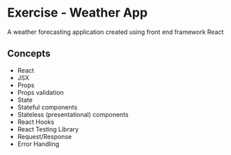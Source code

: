 # Exercise - Weather App
A weather forecasting application created using front end framework React


## Concepts
* React
* JSX
* Props
* Props validation
* State
* Stateful components
* Stateless (presentational) components
* React Hooks
* React Testing Library
* Request/Response
* Error Handling

